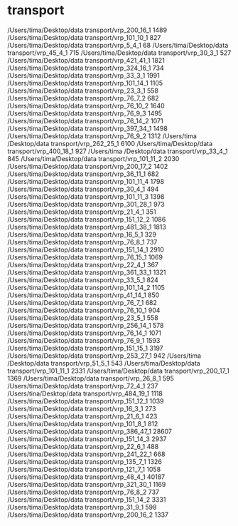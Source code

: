# transport
/Users/tima/Desktop/data transport/vrp_200_16_1 1489 /Users/tima/Desktop/data transport/vrp_101_10_1 827 /Users/tima/Desktop/data transport/vrp_5_4_1 68 /Users/tima/Desktop/data transport/vrp_45_4_1 715 /Users/tima/Desktop/data transport/vrp_30_3_1 527 /Users/tima/Desktop/data transport/vrp_421_41_1 1821 /Users/tima/Desktop/data transport/vrp_324_16_1 734 /Users/tima/Desktop/data transport/vrp_33_3_1 1991 /Users/tima/Desktop/data transport/vrp_101_14_1 1105 /Users/tima/Desktop/data transport/vrp_23_3_1 558 /Users/tima/Desktop/data transport/vrp_76_7_2 682 /Users/tima/Desktop/data transport/vrp_76_10_2 1640 /Users/tima/Desktop/data transport/vrp_76_9_3 1495 /Users/tima/Desktop/data transport/vrp_76_14_2 1071 /Users/tima/Desktop/data transport/vrp_397_34_1 1498 /Users/tima/Desktop/data transport/vrp_76_9_2 1312 /Users/tima /Desktop/data transport/vrp_262_25_1 6100 /Users/tima/Desktop/data transport/vrp_400_18_1 927 /Users/tima /Desktop/data transport/vrp_33_4_1 845 /Users/tima/Desktop/data transport/vrp_101_11_2 2030 /Users/tima/Desktop/data transport/vrp_200_17_2 1402 /Users/tima/Desktop/data transport/vrp_36_11_1 682 /Users/tima/Desktop/data transport/vrp_101_11_4 1798 /Users/tima/Desktop/data transport/vrp_30_4_1 494 /Users/tima/Desktop/data transport/vrp_101_11_3 1398 /Users/tima/Desktop/data transport/vrp_301_28_1 973 /Users/tima/Desktop/data transport/vrp_21_4_1 351 /Users/tima/Desktop/data transport/vrp_151_12_2 1086 /Users/tima/Desktop/data transport/vrp_481_38_1 1813 /Users/tima/Desktop/data transport/vrp_16_5_1 329 /Users/tima/Desktop/data transport/vrp_76_8_1 737 /Users/tima/Desktop/data transport/vrp_151_14_1 2910 /Users/tima/Desktop/data transport/vrp_76_15_1 1069 /Users/tima/Desktop/data transport/vrp_22_4_1 367 /Users/tima/Desktop/data transport/vrp_361_33_1 1321 /Users/tima/Desktop/data transport/vrp_33_5_1 824 /Users/tima/Desktop/data transport/vrp_101_14_2 1105 /Users/tima/Desktop/data transport/vrp_41_14_1 850 /Users/tima/Desktop/data transport/vrp_76_7_1 682 /Users/tima/Desktop/data transport/vrp_76_10_1 904 /Users/tima/Desktop/data transport/vrp_23_5_1 558 /Users/tima/Desktop/data transport/vrp_256_14_1 578 /Users/tima/Desktop/data transport/vrp_76_14_1 1071 /Users/tima/Desktop/data transport/vrp_76_9_1 1593 /Users/tima/Desktop/data transport/vrp_151_15_1 3197 /Users/tima/Desktop/data transport/vrp_253_27_1 942 /Users/tima /Desktop/data transport/vrp_51_5_1 543 /Users/tima/Desktop/data transport/vrp_101_11_1 2331 /Users/tima/Desktop/data transport/vrp_200_17_1 1369 /Users/tima/Desktop/data transport/vrp_26_8_1 595 /Users/tima/Desktop/data transport/vrp_72_4_1 237 /Users/tina/Desktop/data transport/vrp_484_19_1 1118 /Users/tima/Desktop/data transport/vrp_151_12_1 1039 /Users/tima/Desktop/data transport/vrp_16_3_1 273 /Users/tima/Desktop/data transport/vrp_21_6_1 423 /Users/tima/Desktop/data transport/vrp_101_8_1 812 /Users/tima/Desktop/data transport/vrp_386_47_1 28607 /Users/tima/Desktop/data transport/vrp_151_14_3 2937 /Users/tima/Desktop/data transport/vrp_22_6_1 488 /Users/tima/Desktop/data transport/vrp_241_22_1 668 /Users/tima/Desktop/data transport/vrp_135_7_1 1326 /Users/tima/Desktop/data transport/vrp_121_7_1 1058 /Users/tima/Desktop/data transport/vrp_48_4_1 40187 /Users/tima/Desktop/data transport/vrp_321_30_1 1169 /Users/tima/Desktop/data transport/vrp_76_8_2 737 /Users/tima/Desktop/data transport/vrp_151_14_2 3331 /Users/tima/Desktop/data transport/vrp_31_9_1 598 /Users/tima/Desktop/data transport/vrp_200_16_2 1337
